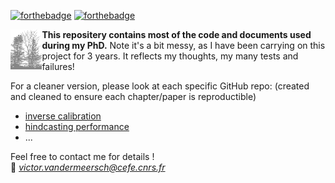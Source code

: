 [![forthebadge](https://forthebadge.com/images/badges/60-percent-of-the-time-works-every-time.svg)](https://forthebadge.com) [![forthebadge](https://forthebadge.com/images/badges/powered-by-coffee.svg)](https://forthebadge.com)

<img align="left" src="https://github.com/vvandermeersch/vvandermeersch/blob/main/tree.png" width="10%">

**This repositery contains most of the code and documents used during my PhD.** 
Note it's a bit messy, as I have been carrying on this project for 3 years.
It reflects my thoughts, my many tests and failures!

For a cleaner version, please look at each specific GitHub repo:
(created and cleaned to ensure each chapter/paper is reproductible)
- [inverse calibration](https://github.com/vvandermeersch/inverse_calibration)
- [hindcasting performance](https://github.com/vvandermeersch/past_robustness)
- ...

Feel free to contact me for details !  
:email: *victor.vandermeersch@cefe.cnrs.fr*




